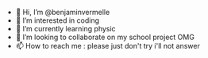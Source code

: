 - 👋 Hi, I’m @benjaminvermelle
- 👀 I’m interested in coding
- 🌱 I’m currently learning physic
- 💞️ I’m looking to collaborate on my school project OMG
- 📫 How to reach me : please just don't try i'll not answer

<!---
benjaminvermelle/benjaminvermelle is a ✨ special ✨ repository because its `README.md` (this file) appears on your GitHub profile.
You can click the Preview link to take a look at your changes.
--->
